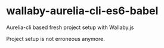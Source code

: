 # wallaby-aurelia-cli-es6-babel
Aurelia-cli based fresh project setup with Wallaby.js

Project setup is not erroneous anymore.